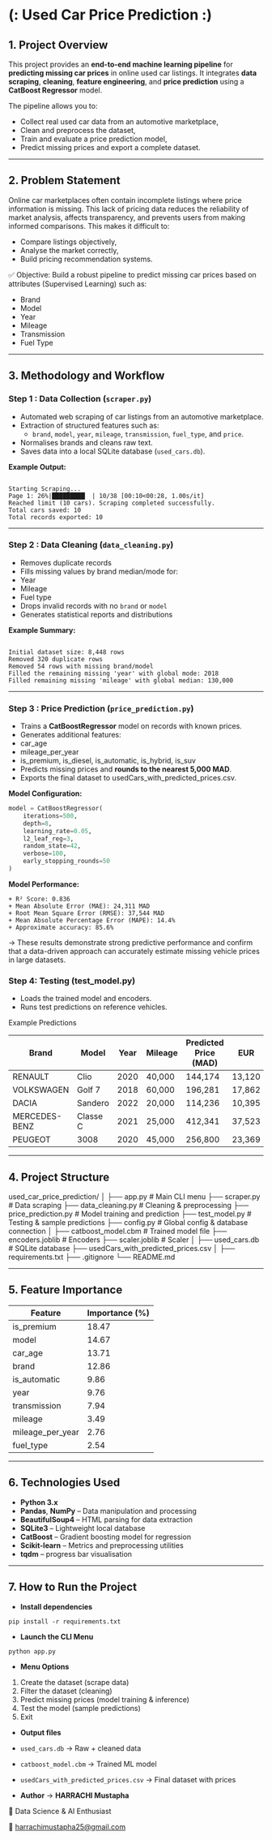 # (: Used Car Price Prediction :)

## 1. Project Overview
This project provides an **end-to-end machine learning pipeline** for **predicting missing car prices** in online used car listings.
It integrates **data scraping**, **cleaning**, **feature engineering**, and **price prediction** using a **CatBoost Regressor** model.

The pipeline allows you to:

- Collect real used car data from an automotive marketplace,
- Clean and preprocess the dataset,
- Train and evaluate a price prediction model,
- Predict missing prices and export a complete dataset.

---

## 2. Problem Statement
Online car marketplaces often contain incomplete listings where price information is missing. This lack of pricing data reduces the reliability of market analysis, affects transparency, and prevents users from making informed comparisons.
This makes it difficult to:

- Compare listings objectively,
- Analyse the market correctly,
- Build pricing recommendation systems.

✅ Objective:
Build a robust pipeline to predict missing car prices based on attributes (Supervised Learning) such as:
- Brand
- Model
- Year
- Mileage
- Transmission
- Fuel Type

---

## 3. Methodology and Workflow

### Step 1 : Data Collection (`scraper.py`)
- Automated web scraping of car listings from an automotive marketplace.
- Extraction of structured features such as:
  - `brand`, `model`, `year`, `mileage`, `transmission`, `fuel_type`, and `price`.
- Normalises brands and cleans raw text.
- Saves data into a local SQLite database (`used_cars.db`).

**Example Output:**
```

Starting Scraping...
Page 1: 26%|█████████▏ | 10/38 [00:10<00:28, 1.00s/it]
Reached limit (10 cars). Scraping completed successfully.
Total cars saved: 10
Total records exported: 10

```

---

### Step 2 : Data Cleaning (`data_cleaning.py`)
- Removes duplicate records
- Fills missing values by brand median/mode for:
 - Year
 - Mileage
 - Fuel type
- Drops invalid records with no `brand` or `model`
- Generates statistical reports and distributions

**Example Summary:**
```

Initial dataset size: 8,448 rows
Removed 320 duplicate rows
Removed 54 rows with missing brand/model
Filled the remaining missing 'year' with global mode: 2018
Filled remaining missing 'mileage' with global median: 130,000

````

---

### Step 3 : Price Prediction (`price_prediction.py`)
- Trains a **CatBoostRegressor** model on records with known prices.
- Generates additional features:
 - car_age
 - mileage_per_year
 - is_premium, is_diesel, is_automatic, is_hybrid, is_suv
- Predicts missing prices and **rounds to the nearest 5,000 MAD**.
- Exports the final dataset to usedCars_with_predicted_prices.csv.

**Model Configuration:**
```python
model = CatBoostRegressor(
    iterations=500,
    depth=8,
    learning_rate=0.05,
    l2_leaf_reg=3,
    random_state=42,
    verbose=100,
    early_stopping_rounds=50
)
````

**Model Performance:**

```
+ R² Score: 0.836
+ Mean Absolute Error (MAE): 24,311 MAD
+ Root Mean Square Error (RMSE): 37,544 MAD
+ Mean Absolute Percentage Error (MAPE): 14.4%
+ Approximate accuracy: 85.6%
```

→ These results demonstrate strong predictive performance and confirm that a data-driven approach can accurately estimate missing vehicle prices in large datasets.

### Step 4: Testing (test_model.py)

- Loads the trained model and encoders.
- Runs test predictions on reference vehicles.

Example Predictions

| Brand         | Model    | Year | Mileage | Predicted Price (MAD) | EUR    |
| ------------- | -------- | ---- | ------- | --------------------- | ------ |
| RENAULT       | Clio     | 2020 | 40,000  | 144,174               | 13,120 |
| VOLKSWAGEN    | Golf 7   | 2018 | 60,000  | 196,281               | 17,862 |
| DACIA         | Sandero  | 2022 | 20,000  | 114,236               | 10,395 |
| MERCEDES-BENZ | Classe C | 2021 | 25,000  | 412,341               | 37,523 |
| PEUGEOT       | 3008     | 2020 | 45,000  | 256,800               | 23,369 |

---

## 4. Project Structure

used_car_price_prediction/
│
├── app.py                     # Main CLI menu
├── scraper.py                 # Data scraping
├── data_cleaning.py           # Cleaning & preprocessing
├── price_prediction.py        # Model training and prediction
├── test_model.py              # Testing & sample predictions
├── config.py                  # Global config & database connection
│
├── catboost_model.cbm         # Trained model file
├── encoders.joblib            # Encoders
├── scaler.joblib              # Scaler
│
├── used_cars.db               # SQLite database
├── usedCars_with_predicted_prices.csv
│
├── requirements.txt
├── .gitignore
└── README.md

---

## 5. Feature Importance

| Feature          | Importance (%) |
| ---------------- | -------------- |
| is_premium       | 18.47          |
| model            | 14.67          |
| car_age          | 13.71          |
| brand            | 12.86          |
| is_automatic     | 9.86           |
| year             | 9.76           |
| transmission     | 7.94           |
| mileage          | 3.49           |
| mileage_per_year | 2.76           |
| fuel_type        | 2.54           |

---

## 6. Technologies Used

* **Python 3.x**
* **Pandas**, **NumPy** – Data manipulation and processing
* **BeautifulSoup4** – HTML parsing for data extraction
* **SQLite3** – Lightweight local database
* **CatBoost** – Gradient boosting model for regression
* **Scikit-learn** – Metrics and preprocessing utilities
* **tqdm** – progress bar visualisation

---

## 7. How to Run the Project

- **Install dependencies** 
```
pip install -r requirements.txt
```

- **Launch the CLI Menu**
```
python app.py
```
- **Menu Options**
1. Create the dataset (scrape data)
2. Filter the dataset (cleaning)
3. Predict missing prices (model training & inference)
4. Test the model (sample predictions)
5. Exit

- **Output files**
 - `used_cars.db` → Raw + cleaned data
 - `catboost_model.cbm` → Trained ML model
 - `usedCars_with_predicted_prices.csv` → Final dataset with prices


- **Author** → **HARRACHI Mustapha**

📍  Data Science & AI Enthusiast

📧 harrachimustapha25@gmail.com
